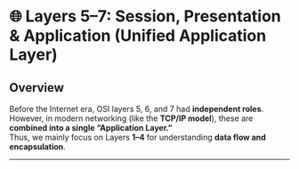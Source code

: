 # 🌐 Layers 5–7: Session, Presentation & Application (Unified Application Layer)

## Overview

Before the Internet era, OSI layers 5, 6, and 7 had **independent roles**.  
However, in modern networking (like the **TCP/IP model**), these are **combined into a single “Application Layer.”**  
Thus, we mainly focus on Layers **1–4** for understanding **data flow and encapsulation**.

---
